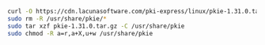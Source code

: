﻿```sh
curl -O https://cdn.lacunasoftware.com/pki-express/linux/pkie-1.31.0.tar.gz
sudo rm -R /usr/share/pkie/*
sudo tar xzf pkie-1.31.0.tar.gz -C /usr/share/pkie
sudo chmod -R a=r,a+X,u+w /usr/share/pkie
```
